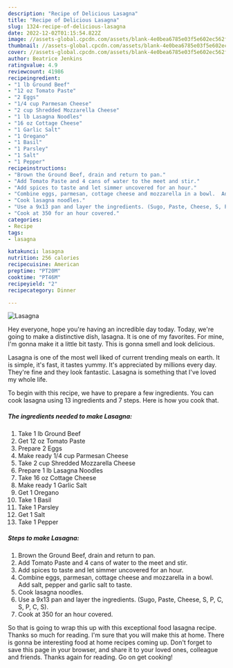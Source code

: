 ```yaml
---
description: "Recipe of Delicious Lasagna"
title: "Recipe of Delicious Lasagna"
slug: 1324-recipe-of-delicious-lasagna
date: 2022-12-02T01:15:54.822Z
image: //assets-global.cpcdn.com/assets/blank-4e0bea6785e03f5e602ec562f230caae08da540cada707380b4fe1bbebba43da.png
thumbnail: //assets-global.cpcdn.com/assets/blank-4e0bea6785e03f5e602ec562f230caae08da540cada707380b4fe1bbebba43da.png
cover: //assets-global.cpcdn.com/assets/blank-4e0bea6785e03f5e602ec562f230caae08da540cada707380b4fe1bbebba43da.png
author: Beatrice Jenkins
ratingvalue: 4.9
reviewcount: 41986
recipeingredient:
- "1 lb Ground Beef"
- "12 oz Tomato Paste"
- "2 Eggs"
- "1/4 cup Parmesan Cheese"
- "2 cup Shredded Mozzarella Cheese"
- "1 lb Lasagna Noodles"
- "16 oz Cottage Cheese"
- "1 Garlic Salt"
- "1 Oregano"
- "1 Basil"
- "1 Parsley"
- "1 Salt"
- "1 Pepper"
recipeinstructions:
- "Brown the Ground Beef, drain and return to pan."
- "Add Tomato Paste and 4 cans of water to the meet and stir."
- "Add spices to taste and let simmer uncovered for an hour."
- "Combine eggs, parmesan, cottage cheese and mozzarella in a bowl.  Add salt, pepper and garlic salt to taste."
- "Cook lasagna noodles."
- "Use a 9x13 pan and layer the ingredients. (Sugo, Paste, Cheese, S, P, C, S, P, C, S)."
- "Cook at 350 for an hour covered."
categories:
- Recipe
tags:
- lasagna

katakunci: lasagna 
nutrition: 256 calories
recipecuisine: American
preptime: "PT20M"
cooktime: "PT46M"
recipeyield: "2"
recipecategory: Dinner

---
```



![Lasagna](//assets-global.cpcdn.com/assets/blank-4e0bea6785e03f5e602ec562f230caae08da540cada707380b4fe1bbebba43da.png)

Hey everyone, hope you're having an incredible day today. Today, we're going to make a distinctive dish, lasagna. It is one of my favorites. For mine, I'm gonna make it a little bit tasty. This is gonna smell and look delicious.



Lasagna is one of the most well liked of current trending meals on earth. It is simple, it's fast, it tastes yummy. It's appreciated by millions every day. They're fine and they look fantastic. Lasagna is something that I've loved my whole life.


To begin with this recipe, we have to prepare a few ingredients. You can cook lasagna using 13 ingredients and 7 steps. Here is how you cook that.

<!--inarticleads1-->

##### The ingredients needed to make Lasagna:

1. Take 1 lb Ground Beef
1. Get 12 oz Tomato Paste
1. Prepare 2 Eggs
1. Make ready 1/4 cup Parmesan Cheese
1. Take 2 cup Shredded Mozzarella Cheese
1. Prepare 1 lb Lasagna Noodles
1. Take 16 oz Cottage Cheese
1. Make ready 1 Garlic Salt
1. Get 1 Oregano
1. Take 1 Basil
1. Take 1 Parsley
1. Get 1 Salt
1. Take 1 Pepper




<!--inarticleads2-->

##### Steps to make Lasagna:

1. Brown the Ground Beef, drain and return to pan.
1. Add Tomato Paste and 4 cans of water to the meet and stir.
1. Add spices to taste and let simmer uncovered for an hour.
1. Combine eggs, parmesan, cottage cheese and mozzarella in a bowl.  Add salt, pepper and garlic salt to taste.
1. Cook lasagna noodles.
1. Use a 9x13 pan and layer the ingredients. (Sugo, Paste, Cheese, S, P, C, S, P, C, S).
1. Cook at 350 for an hour covered.




So that is going to wrap this up with this exceptional food lasagna recipe. Thanks so much for reading. I'm sure that you will make this at home. There is gonna be interesting food at home recipes coming up. Don't forget to save this page in your browser, and share it to your loved ones, colleague and friends. Thanks again for reading. Go on get cooking!
